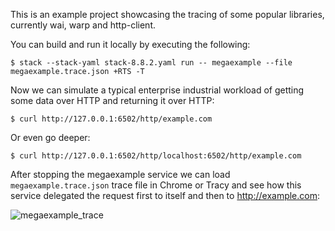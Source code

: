 
This is an example project showcasing the tracing of some popular libraries, currently wai, warp and http-client.

You can build and run it locally by executing the following:

```
$ stack --stack-yaml stack-8.8.2.yaml run -- megaexample --file megaexample.trace.json +RTS -T
```

Now we can simulate a typical enterprise industrial workload of getting some data over HTTP and returning it over HTTP:

```
$ curl http://127.0.0.1:6502/http/example.com
```

Or even go deeper:

```
$ curl http://127.0.0.1:6502/http/localhost:6502/http/example.com
```

After stopping the megaexample service we can load `megaexample.trace.json` trace file in Chrome or Tracy and see how this service delegated the request first to itself and then to http://example.com:

![megaexample_trace](https://i.imgur.com/mR6Ihn9.png)
